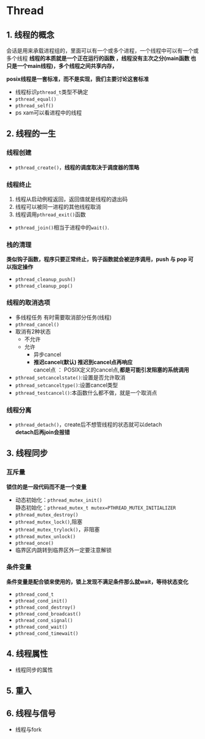 # Thread
## 1. 线程的概念
会话是用来承载进程组的，里面可以有一个或多个进程，一个线程中可以有一个或多个线程 **线程的本质就是一个正在运行的函数 ，线程没有主次之分(main函数 也只是一个main线程)，多个线程之间共享内存，**

**posix线程是一套标准，而不是实现，我们主要讨论这套标准**
- 线程标识`pthread_t`类型不确定
- `pthread_equal()`
- `pthread_self()`
- ps xam可以看进程中的线程
## 2. 线程的一生
### 线程创建
  - `pthread_create()`，**线程的调度取决于调度器的策略**
### 线程终止
1. 线程从启动例程返回，返回值就是线程的退出码
2. 线程可以被同一进程的其他线程取消
3. 线程调用`pthread_exit()`函数
- `pthread_join()`相当于进程中的`wait()`.
### 栈的清理
**类似钩子函数，程序只要正常终止，钩子函数就会被逆序调用，push 与 pop 可以指定操作**
- `pthread_cleanup_push()`
- `pthread_cleanup_pop()`  
### 线程的取消选项
- 多线程任务 有时需要取消部分任务(线程)
- `pthread_cancel()`
- 取消有2种状态
  - 不允许
  - 允许
    - 异步cancel
    - **推迟cancel(默认) 推迟到cancel点再响应**  
      cancel点 ： POSIX定义的cancel点,**都是可能引发阻塞的系统调用**
- `pthread_setcancelstate()`:设置是否允许取消
- `pthread_setcanceltype()`:设置cancel类型
- `pthread_testcancel()`:本函数什么都不做，就是一个取消点
### 线程分离
- `pthread_detach()`，create后不想管线程的状态就可以detach  
**detach后再join会报错**
 
## 3. 线程同步
### 互斥量
**锁住的是一段代码而不是一个变量**
- 动态初始化：`pthread_mutex_init()`  
  静态初始化：`pthread_mutex_t mutex=PTHREAD_MUTEX_INITIALIZER`
- `pthread_mutex_destroy()`
- `pthread_mutex_lock()`,阻塞
- `pthread_mutex_trylock()`，非阻塞
- `pthread_mutex_unlock()`
- `pthread_once()`
- 临界区内跳转到临界区外一定要注意解锁
### 条件变量
**条件变量是配合锁来使用的，锁上发现不满足条件那么就wait，等待状态变化**
- `pthread_cond_t`
- `pthread_cond_init()`
- `pthread_cond_destroy()`
- `pthread_cond_broadcast()`
- `pthread_cond_signal()`
- `pthread_cond_wait()`
- `pthread_cond_timewait()`
## 4. 线程属性
- 线程同步的属性
## 5. 重入
## 6. 线程与信号
- 线程与fork